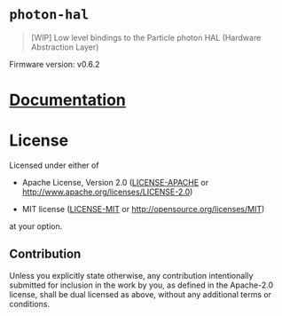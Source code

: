 # `photon-hal`

> [WIP] Low level bindings to the Particle photon HAL (Hardware Abstraction
> Layer)

Firmware version: v0.6.2

# [Documentation](https://github.com/japaric/photon-hal/photon_hal/index.html)

# License

Licensed under either of

- Apache License, Version 2.0 ([LICENSE-APACHE](LICENSE-APACHE) or
  http://www.apache.org/licenses/LICENSE-2.0)

- MIT license ([LICENSE-MIT](LICENSE-MIT) or http://opensource.org/licenses/MIT)

at your option.

## Contribution

Unless you explicitly state otherwise, any contribution intentionally submitted
for inclusion in the work by you, as defined in the Apache-2.0 license, shall be
dual licensed as above, without any additional terms or conditions.
